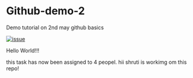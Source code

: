 # Github-demo-2
Demo tutorial on 2nd may github basics

[![issue](https://img.shields.io/github/issues/SAHU-01/Github-demo-2)](https://github.com/SAHU-01/Github-demo-2/issues)


Hello World!!!


this task has now been assigned to 4 peopel.
hii
shruti is workimg om this repo!

